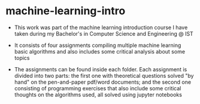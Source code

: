 # machine-learning-intro

- This work was part of the machine learning introduction course I have taken during my Bachelor's in Computer Science and Engineering @ IST

- It consists of four assignments compiling multiple machine learning basic algorithms and also includes some critical analysis about some topics

- The assignments can be found inside each folder. Each assignment is divided into two parts: the first one with theoretical questions solved "by hand" on the pen-and-paper pdf/word documents; and the second one consisting of programming exercises that also include some critical thoughts on the algorithms used, all solved using jupyter notebooks